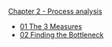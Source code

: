 [Chapter 2 - Process analysis](02.notes.mkd)
- [01 The 3 Measures](02.notes.mkd#02.01-The-3-Measures:-Flow-Rate,-Inventory,-and-Flow-Time)
- [02 Finding the Bottleneck](02.notes.mkd#02-Finding-the-Bottleneck)
